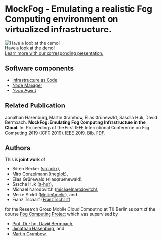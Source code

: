 # MockFog - Emulating a realistic Fog Computing environment on virtualized infrastructure.<br>
[![Have a look at the demo!](https://img.youtube.com/vi/Vkinxu6Wdx8/0.jpg)](https://www.youtube.com/watch?v=Vkinxu6Wdx8)<br>
[Have a look at the demo!](https://www.youtube.com/watch?v=Vkinxu6Wdx8)<br>
[Learn more with our corresponding presentation.](https://github.com/OpenFogStack/MockFog-Meta/blob/master/MockFog_final_presentation_public.pdf)

## Software components
- [Infrastructure as Code](https://github.com/OpenFogStack/MockFog-IaC)
- [Node Manager](https://github.com/OpenFogStack/MockFog-NodeManager)
- [Node Agent](https://github.com/OpenFogStack/MockFog-Agent)

## Related Publication

Jonathan Hasenburg, Martin Grambow, Elias Grünewald, Sascha Huk, David Bermbach. **MockFog: Emulating Fog Computing Infrastructure in the Cloud**. In: Proceedings of the First IEEE International Conference on Fog Computing 2019 (ICFC 2019). IEEE 2019. [Bib](http://www.mcc.tu-berlin.de/fileadmin/fg344/publications/2019-02-11_mockfog.bib). [PDF](http://www.mcc.tu-berlin.de/fileadmin/fg344/publications/2019-02-11_mockfog.pdf).

## Authors
This is **joint work** of
- Sören Becker ([srnbckr](https://github.com/srnbckr)),
- Miro Conzelmann ([theglob](https://github.com/theglob)),
- Elias Grünewald ([eliasgruenewald](https://github.com/eliasgruenewald)),
- Sascha Huk ([s-huk](https://github.com/s-huk)),
- Michael Narodovitch ([michaelnarodovitch](https://github.com/michaelnarodovitch)),
- Meike Stoldt ([MeikeAmelie](https://github.com/MeikeAmelie)), and
- Franz Tscharf ([FranzTscharf](https://github.com/FranzTscharf))

for the Research Group [Mobile Cloud Computing](https://www.mcc.tu-berlin.de/) at [TU Berlin](https://tu-berlin.de)
as part of the course [Fog Computing Project](https://moseskonto.tu-berlin.de/moses/modultransfersystem/bolognamodule/beschreibung/anzeigen.html?number=40896&version=1&sprache=2) which was supervised by

- [Prof. Dr.-Ing. David Bermbach](https://www.mcc.tu-berlin.de/menue/team/prof_dr_ing_david_bermbach/),
- [Jonathan Hasenburg](https://www.mcc.tu-berlin.de/menue/team/jonathan_hasenburg/), and
- [Martin Grambow](https://www.mcc.tu-berlin.de/menue/team/martin_grambow/).
